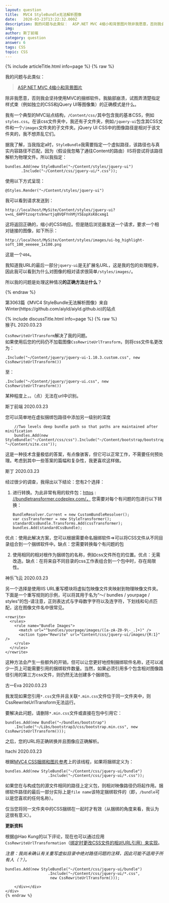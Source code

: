 ```yaml
---
layout: question
title:  MVC4 StyleBundle无法解析图像
date:   2020-03-23T13:22:32.000Z
description: 我的问题与此类似：  ASP.NET MVC 4缩小和背景图片除非我愿意，否则我会坚持使用MVC的捆绑软件。我脑部崩溃，试图弄清楚指定样式束（...
img: 
author: 斯丁前端
category: question
answer: 6
tags: CSS
topic: CSS
---
```

<div class="article-root">
  <div class="article">
    {% include articleTitle.html info=page %}
    {% raw %}
    <div class="article-content"><p><font style="vertical-align: inherit;"><font style="vertical-align: inherit;">我的问题与此类似：</font></font></p>

<blockquote>
  <p><a href="https://stackoverflow.com/questions/9780099/asp-net-mvc-4-minification-background-images"><font style="vertical-align: inherit;"><font style="vertical-align: inherit;">ASP.NET MVC 4缩小和背景图片</font></font></a></p>
</blockquote>

<p><font style="vertical-align: inherit;"><font style="vertical-align: inherit;">除非我愿意，否则我会坚持使用MVC的捆绑软件。</font><font style="vertical-align: inherit;">我脑部崩溃，试图弄清楚指定样式束（例如独立的CSS和jQuery UI等图像集）的正确模式是什么。</font></font></p>

<p><font style="vertical-align: inherit;"><font style="vertical-align: inherit;">我有一个典型的MVC站点结构，</font></font><code>/Content/css/</code><font style="vertical-align: inherit;"><font style="vertical-align: inherit;">其中包含我的基本CSS，例如</font></font><code>styles.css</code><font style="vertical-align: inherit;"><font style="vertical-align: inherit;">。</font><font style="vertical-align: inherit;">在该css文件夹中，我还有子文件夹，例如</font></font><code>/jquery-ui</code><font style="vertical-align: inherit;"><font style="vertical-align: inherit;">包含其CSS文件和一个</font></font><code>/images</code><font style="vertical-align: inherit;"><font style="vertical-align: inherit;">文件夹的子文件夹。</font><font style="vertical-align: inherit;">jQuery UI CSS中的图像路径是相对于该文件夹的，我不想弄乱它们。</font></font></p>

<p><font style="vertical-align: inherit;"><font style="vertical-align: inherit;">据我了解，当我指定a时，</font></font><code>StyleBundle</code><font style="vertical-align: inherit;"><font style="vertical-align: inherit;">我需要指定一个虚拟路径，该路径也与真实内容路径不匹配，因为（假设我忽略了通往Content的路由）IIS将尝试将该路径解析为物理文件。</font><font style="vertical-align: inherit;">所以我指定：</font></font></p>

<pre><code>bundles.Add(new StyleBundle("~/Content/styles/jquery-ui")<font></font>
       .Include("~/Content/css/jquery-ui/*.css"));<font></font>
</code></pre>

<p><font style="vertical-align: inherit;"><font style="vertical-align: inherit;">使用以下方式呈现：</font></font></p>

<pre><code>@Styles.Render("~/Content/styles/jquery-ui")
</code></pre>

<p><font style="vertical-align: inherit;"><font style="vertical-align: inherit;">我可以看到请求发送到：</font></font></p>

<pre><code>http://localhost/MySite/Content/styles/jquery-ui?v=nL_6HPFtzoqrts9nwrtjq0VQFYnhMjY5EopXsK8cxmg1
</code></pre>

<p><font style="vertical-align: inherit;"><font style="vertical-align: inherit;">这将返回正确的，缩小的CSS响应。</font><font style="vertical-align: inherit;">但是随后浏览器发送一个请求，要求一个相对链接的图像，如下所示：</font></font></p>

<pre><code>http://localhost/MySite/Content/styles/images/ui-bg_highlight-soft_100_eeeeee_1x100.png
</code></pre>

<p><font style="vertical-align: inherit;"><font style="vertical-align: inherit;">这是一个</font></font><code>404</code><font style="vertical-align: inherit;"><font style="vertical-align: inherit;">。</font></font></p>

<p><font style="vertical-align: inherit;"><font style="vertical-align: inherit;">我知道我URL的最后一部分</font></font><code>jquery-ui</code><font style="vertical-align: inherit;"><font style="vertical-align: inherit;">是无扩展名URL，这是我的包的处理程序，因此我可以看到为什么对图像的相对请求很简单</font></font><code>/styles/images/</code><font style="vertical-align: inherit;"><font style="vertical-align: inherit;">。</font></font></p>

<p><font style="vertical-align: inherit;"><font style="vertical-align: inherit;">所以我的问题是</font><font style="vertical-align: inherit;">处理这种情况</font></font><strong><font style="vertical-align: inherit;"><font style="vertical-align: inherit;">的正确方法</font></font></strong><font style="vertical-align: inherit;"><font style="vertical-align: inherit;">是</font><strong><font style="vertical-align: inherit;">什么</font></strong><font style="vertical-align: inherit;">？</font></font></p></div>
    {% endraw %}
  </div>
  <p class="winter_mark">第3063篇《MVC4 StyleBundle无法解析图像》来自Winter(https://github.com/aiyld/aiyld.github.io)的站点</p>
  <div class="discuss-wrapper">
    {% include discussTitle.html info=page %}
    {% raw %}
    <div class="discuss-list">
    <div class="discuss-item">
        <div class="discuss-parent">
          <div class="discuss-meta">
            <span class="discuss-user">猴子L</span>
            <span class="discuss-time">2020.03.23</span>
          </div>
          <div class="discuss-comment"><p><code>CssRewriteUrlTransform</code><font style="vertical-align: inherit;"><font style="vertical-align: inherit;">解决了我的问题。</font></font><br><font style="vertical-align: inherit;"><font style="vertical-align: inherit;">
如果使用后您的代码仍不加载图像</font></font><code>CssRewriteUrlTransform</code><font style="vertical-align: inherit;"><font style="vertical-align: inherit;">，则将css文件名更改为：</font></font></p>

<pre><code>.Include("~/Content/jquery/jquery-ui-1.10.3.custom.css", new CssRewriteUrlTransform())
</code></pre>

<p><font style="vertical-align: inherit;"><font style="vertical-align: inherit;">至：</font></font></p>

<pre><code>.Include("~/Content/jquery/jquery-ui.css", new CssRewriteUrlTransform())
</code></pre>

<p><font style="vertical-align: inherit;"><font style="vertical-align: inherit;">某种程度上，。（点）无法在url中识别。</font></font></p></div>
        </div></div><div class="discuss-item">
        <div class="discuss-parent">
          <div class="discuss-meta">
            <span class="discuss-user">斯丁前端</span>
            <span class="discuss-time">2020.03.23</span>
          </div>
          <div class="discuss-comment"><p><font style="vertical-align: inherit;"><font style="vertical-align: inherit;">您可以简单地在虚拟捆绑包路径中添加另一级别的深度</font></font></p>

<pre><code>    //Two levels deep bundle path so that paths are maintained after minification<font></font>
    bundles.Add(new StyleBundle("~/Content/css/css").Include("~/Content/bootstrap/bootstrap.css", "~/Content/site.css"));<font></font>
</code></pre>

<p><font style="vertical-align: inherit;"><font style="vertical-align: inherit;">这是一种技术含量极低的答案，有点像骇客，但它可以正常工作，不需要任何预处理。</font><font style="vertical-align: inherit;">考虑到其中一些答案的篇幅和复杂性，我更喜欢这样做。  </font></font></p></div>
        </div></div><div class="discuss-item">
        <div class="discuss-parent">
          <div class="discuss-meta">
            <span class="discuss-user">斯丁</span>
            <span class="discuss-time">2020.03.23</span>
          </div>
          <div class="discuss-comment"><p><font style="vertical-align: inherit;"><font style="vertical-align: inherit;">经过很少的调查，我得出以下结论：您有2个选择：</font></font></p>

<ol>
<li><p><font style="vertical-align: inherit;"><font style="vertical-align: inherit;">进行转换。</font><font style="vertical-align: inherit;">为此非常有用的软件包：</font></font><a href="https://bundletransformer.codeplex.com/" rel="nofollow"><font style="vertical-align: inherit;"><font style="vertical-align: inherit;">https</font></font></a><font style="vertical-align: inherit;"><font style="vertical-align: inherit;"> : </font><a href="https://bundletransformer.codeplex.com/" rel="nofollow"><font style="vertical-align: inherit;">//bundletransformer.codeplex.com/，</font></a><font style="vertical-align: inherit;"> 
您需要对每个有问题的包进行以下转换：</font></font></p>

<pre><code>BundleResolver.Current = new CustomBundleResolver();<font></font>
var cssTransformer = new StyleTransformer();<font></font>
standardCssBundle.Transforms.Add(cssTransformer);<font></font>
bundles.Add(standardCssBundle);<font></font>
</code></pre></li>
</ol>

<p><font style="vertical-align: inherit;"><font style="vertical-align: inherit;">优点：使用此解决方案，您可以根据需要命名捆绑软件=&gt;可以将CSS文件从不同目录组合到一个捆绑软件中。</font><font style="vertical-align: inherit;">缺点：您需要转换每个有问题的包</font></font></p>

<ol start="2">
<li><font style="vertical-align: inherit;"><font style="vertical-align: inherit;">使用相同的相对根作为捆绑包的名称，例如css文件所在的位置。</font><font style="vertical-align: inherit;">优点：无需改造。</font><font style="vertical-align: inherit;">缺点：在将来自不同目录的css工作表组合到一个包中时，存在局限性。</font></font></li>
</ol></div>
        </div></div><div class="discuss-item">
        <div class="discuss-parent">
          <div class="discuss-meta">
            <span class="discuss-user">神乐飞云</span>
            <span class="discuss-time">2020.03.23</span>
          </div>
          <div class="discuss-comment"><p><font style="vertical-align: inherit;"><font style="vertical-align: inherit;">另一个选择是使用IIS URL重写模块将虚拟包映像文件夹映射到物理映像文件夹。</font><font style="vertical-align: inherit;">下面是一个重写规则的示例，可以将其用于名为“〜/ bundles / yourpage / styles”的包-请注意，正则表达式与字母数字字符以及连字符，下划线和句点匹配，这在图像文件名中很常见。</font></font></p>

<pre><code>&lt;rewrite&gt;<font></font>
  &lt;rules&gt;<font></font>
    &lt;rule name="Bundle Images"&gt;<font></font>
      &lt;match url="^bundles/yourpage/images/([a-zA-Z0-9\-_.]+)" /&gt;<font></font>
      &lt;action type="Rewrite" url="Content/css/jquery-ui/images/{R:1}" /&gt;<font></font>
    &lt;/rule&gt;<font></font>
  &lt;/rules&gt;<font></font>
&lt;/rewrite&gt;<font></font>
</code></pre>

<p><font style="vertical-align: inherit;"><font style="vertical-align: inherit;">这种方法会产生一些额外的开销，但可以让您更好地控制捆绑软件名称，还可以减少一页上可能需要引用的捆绑软件数量。</font><font style="vertical-align: inherit;">当然，如果必须引用多个包含相对图像路径引用的第三方css文件，则仍然无法创建多个捆绑包。</font></font></p></div>
        </div></div><div class="discuss-item">
        <div class="discuss-parent">
          <div class="discuss-meta">
            <span class="discuss-user">古一Eva</span>
            <span class="discuss-time">2020.03.23</span>
          </div>
          <div class="discuss-comment"><p><font style="vertical-align: inherit;"><font style="vertical-align: inherit;">我发现如果您引用</font></font><code>*.css</code><font style="vertical-align: inherit;"><font style="vertical-align: inherit;">文件并且关联</font></font><code>*.min.css</code><font style="vertical-align: inherit;"><font style="vertical-align: inherit;">文件位于同一文件夹中</font><font style="vertical-align: inherit;">，则CssRewriteUrlTransform无法运行</font><font style="vertical-align: inherit;">。</font></font></p>

<p><font style="vertical-align: inherit;"><font style="vertical-align: inherit;">要解决此问题，请删除</font></font><code>*.min.css</code><font style="vertical-align: inherit;"><font style="vertical-align: inherit;">文件或直接在包中引用它：</font></font></p>

<pre><code>bundles.Add(new Bundle("~/bundles/bootstrap")<font></font>
    .Include("~/Libs/bootstrap3/css/bootstrap.min.css", new CssRewriteUrlTransform()));<font></font>
</code></pre>

<p><font style="vertical-align: inherit;"><font style="vertical-align: inherit;">之后，您的URL将正确转换并且图像应正确解析。</font></font></p></div>
        </div></div><div class="discuss-item">
        <div class="discuss-parent">
          <div class="discuss-meta">
            <span class="discuss-user">Itachi</span>
            <span class="discuss-time">2020.03.23</span>
          </div>
          <div class="discuss-comment"><p><font style="vertical-align: inherit;"><font style="vertical-align: inherit;">根据</font></font><a href="https://forums.asp.net/t/1774324.aspx" rel="noreferrer"><font style="vertical-align: inherit;"><font style="vertical-align: inherit;">MVC4 CSS捆绑和图片参考</font></font></a><font style="vertical-align: inherit;"><font style="vertical-align: inherit;">上的该线程</font><font style="vertical-align: inherit;">，如果将捆绑定义为：</font></font></p>

<pre><code>bundles.Add(new StyleBundle("~/Content/css/jquery-ui/bundle")<font></font>
                   .Include("~/Content/css/jquery-ui/*.css"));<font></font>
</code></pre>

<p><font style="vertical-align: inherit;"><font style="vertical-align: inherit;">如果您在与构成包的源文件相同的路径上定义包，则相对映像路径仍将起作用。</font><font style="vertical-align: inherit;">捆绑软件路径的最后一部分实际上是</font></font><code>file name</code><font style="vertical-align: inherit;"><font style="vertical-align: inherit;">该特定捆绑软件的（即，</font></font><code>/bundle</code><font style="vertical-align: inherit;"><font style="vertical-align: inherit;">可以是您喜欢的任何名称）。</font></font></p>

<p><font style="vertical-align: inherit;"><font style="vertical-align: inherit;">仅当您将同一文件夹中的CSS捆绑在一起时才有效（从捆绑的角度来看，我认为这很有意义）。</font></font></p>

<p><strong><font style="vertical-align: inherit;"><font style="vertical-align: inherit;">更新资料</font></font></strong></p>

<p><font style="vertical-align: inherit;"><font style="vertical-align: inherit;">根据@Hao Kung的以下评论，现在也可以通过应用</font></font><code>CssRewriteUrlTransformation</code><font style="vertical-align: inherit;"><font style="vertical-align: inherit;">（</font></font><a href="https://web.archive.org/web/20140331115330/http://aspnetoptimization.codeplex.com/workitem/30" rel="noreferrer"><font style="vertical-align: inherit;"><font style="vertical-align: inherit;">绑定时更改CSS文件的相对URL引用）来实现</font></font></a><font style="vertical-align: inherit;"><font style="vertical-align: inherit;">。</font></font></p>

<p><em><font style="vertical-align: inherit;"><font style="vertical-align: inherit;">注意：我尚未确认有关重写虚拟目录中绝对路径问题的注释，因此可能不适用于所有人（？）。</font></font></em></p>

<pre><code>bundles.Add(new StyleBundle("~/Content/css/jquery-ui/bundle")<font></font>
                   .Include("~/Content/css/jquery-ui/*.css",<font></font>
                    new CssRewriteUrlTransform()));<font></font>
</code></pre></div>
        </div></div>
    </div>
    {% endraw %}
  </div>
<div>
